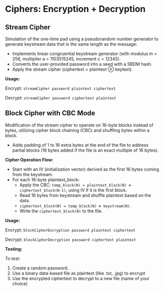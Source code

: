 # Ciphers: Encryption + Decryption

## Stream Cipher
Simulation of the one-time pad using a pseudorandom number generator to generate keystream data that is the same length as the message:

- Implements linear congruential keystream generator (with modulus m = 256, multiplier a = 1103515245, increment c = 12345).
- Converts the user-provided password into a seed with a SBDM hash.
- Apply the stream cipher (ciphertext = plaintext ⊕ keytext).

**Usage:**

Encrypt: `streamCipher password plaintext ciphertext`

Decrypt: `streamCipher password ciphertext plaintext`

## Block Cipher with CBC Mode

Modification of the stream cipher to operate on 16-byte blocks instead of bytes, utilizing cipher block chaining (CBC) and shuffling bytes within a block. 
- Adds padding of 1 to 16 extra bytes at the end of the file to address partial blocks (16 bytes added if the file is an exact multiple of 16 bytes).

**Cipher Operation Flow:**

- Start with an IV (initialization vector) derived as the first 16 bytes coming from the keystream.
- For each 16-byte plaintext_block:
    - Apply the CBC: `temp_block(N) = plaintext_block(N) ⊕ ciphertext_block(N-1)`, using IV if it is the first block.
    - Read 16 bytes from keystream and shuffle plaintext based on the data.
    - `ciphertext_block(N) = temp_block(N) ⊕ keystream(N)`.
    - Write the `ciphertext_block(N)` to the file.

**Usage:**

Encrypt: `blockCipherEncryption password plaintext ciphertext`

Decrypt: `blockCipherDecryption password ciphertext plaintext`


**Testing:**

To test:
1. Create a random password.
2. Use a binary data-based file as plaintext (like .txt, .jpg) to encrypt
3. Use the encrypted ciphertext to decrypt to a new file (name of your choice)
